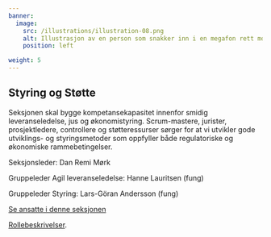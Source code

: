 ```yaml
---
banner:
  image:
    src: /illustrations/illustration-08.png
    alt: Illustrasjon av en person som snakker inn i en megafon rett mot ansiktet til en annen person
    position: left

weight: 5
---
```


## Styring og Støtte

Seksjonen skal bygge kompetansekapasitet innenfor smidig leveranseledelse, jus og økonomistyring. Scrum-mastere, jurister, prosjektledere, controllere og støtteressurser sørger for at vi utvikler gode utviklings- og styringsmetoder som oppfyller både regulatoriske og økonomiske rammebetingelser. 

Seksjonsleder: Dan Remi Mørk

Gruppeleder Agil leveranseledelse: Hanne Lauritsen (fung)

Gruppeleder Styring: Lars-Göran Andersson (fung)

[Se ansatte i denne seksjonen](https://digdir.sharepoint.com/SitePages/Brukeropple.aspx)

[Rollebeskrivelser](https://digdir.sharepoint.com/sites/DigdirDGT/Delte%20dokumenter/Forms/AllItems.aspx?id=%2Fsites%2FDigdirDGT%2FDelte%20dokumenter%2FRollebeskrivelser%2C%20nye%2C%20Arbeidsomr%C3%A5de%2FRollebeskrivelser%20BOD%2FRoller%20i%20seksjon%20Styring%20og%20st%C3%B8tte&viewid=66522cde%2D546b%2D4465%2Dbdf3%2Df2b757ea02ff&csf=1&web=1&e=1ITt9x&CID=8cd3868c%2De123%2D4f1c%2D9de9%2Dca20254b5006&FolderCTID=0x0120004EA8294F9ADB674FAAB36A65F01170FF).

